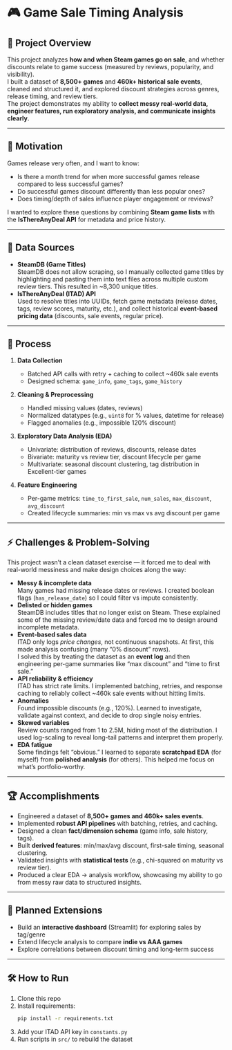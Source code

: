 # 🎮 Game Sale Timing Analysis

## 📌 Project Overview
This project analyzes **how and when Steam games go on sale**, and whether discounts relate to game success (measured by reviews, popularity, and visibility).  
I built a dataset of **8,500+ games** and **460k+ historical sale events**, cleaned and structured it, and explored discount strategies across genres, release timing, and review tiers.  
The project demonstrates my ability to **collect messy real-world data, engineer features, run exploratory analysis, and communicate insights clearly**.

---

## 🚀 Motivation
Games release very often, and I want to know:
- Is there a month trend for when more successful games release compared to less successful games?
- Do successful games discount differently than less popular ones?  
- Does timing/depth of sales influence player engagement or reviews?  

I wanted to explore these questions by combining **Steam game lists** with the **IsThereAnyDeal API** for metadata and price history.

---

## 📂 Data Sources
- **SteamDB (Game Titles)**  
  SteamDB does not allow scraping, so I manually collected game titles by highlighting and pasting them into text files across multiple custom review tiers. This resulted in ~8,300 unique titles.  
- **IsThereAnyDeal (ITAD) API**  
  Used to resolve titles into UUIDs, fetch game metadata (release dates, tags, review scores, maturity, etc.), and collect historical **event-based pricing data** (discounts, sale events, regular price).  

---

## 🔄 Process
1. **Data Collection**  
   - Batched API calls with retry + caching to collect ~460k sale events  
   - Designed schema: `game_info`, `game_tags`, `game_history`  

2. **Cleaning & Preprocessing**  
   - Handled missing values (dates, reviews)  
   - Normalized datatypes (e.g., `uint8` for % values, datetime for release)  
   - Flagged anomalies (e.g., impossible 120% discount)  

3. **Exploratory Data Analysis (EDA)**  
   - Univariate: distribution of reviews, discounts, release dates  
   - Bivariate: maturity vs review tier, discount lifecycle per game  
   - Multivariate: seasonal discount clustering, tag distribution in Excellent-tier games  

4. **Feature Engineering**  
   - Per-game metrics: `time_to_first_sale`, `num_sales`, `max_discount`, `avg_discount`  
   - Created lifecycle summaries: min vs max vs avg discount per game 

---

## ⚡ Challenges & Problem-Solving
This project wasn’t a clean dataset exercise — it forced me to deal with real-world messiness and make design choices along the way:

- **Messy & incomplete data**  
  Many games had missing release dates or reviews. I created boolean flags (`has_release_date`) so I could filter vs impute consistently.  
- **Delisted or hidden games**  
  SteamDB includes titles that no longer exist on Steam. These explained some of the missing review/date data and forced me to design around incomplete metadata.  
- **Event-based sales data**  
  ITAD only logs *price changes*, not continuous snapshots. At first, this made analysis confusing (many “0% discount” rows).  
  I solved this by treating the dataset as an **event log** and then engineering per-game summaries like “max discount” and “time to first sale.”  
- **API reliability & efficiency**  
  ITAD has strict rate limits. I implemented batching, retries, and response caching to reliably collect ~460k sale events without hitting limits.  
- **Anomalies**  
  Found impossible discounts (e.g., 120%). Learned to investigate, validate against context, and decide to drop single noisy entries.  
- **Skewed variables**  
  Review counts ranged from 1 to 2.5M, hiding most of the distribution. I used log-scaling to reveal long-tail patterns and interpret them properly.  
- **EDA fatigue**  
  Some findings felt “obvious.” I learned to separate **scratchpad EDA** (for myself) from **polished analysis** (for others). This helped me focus on what’s portfolio-worthy.  

---

## 🏆 Accomplishments
- Engineered a dataset of **8,500+ games and 460k+ sales events**.  
- Implemented **robust API pipelines** with batching, retries, and caching.  
- Designed a clean **fact/dimension schema** (game info, sale history, tags).  
- Built **derived features**: min/max/avg discount, first-sale timing, seasonal clustering.  
- Validated insights with **statistical tests** (e.g., chi-squared on maturity vs review tier).  
- Produced a clear EDA → analysis workflow, showcasing my ability to go from messy raw data to structured insights.  

---

## 🔮 Planned Extensions
- Build an **interactive dashboard** (Streamlit) for exploring sales by tag/genre  
- Extend lifecycle analysis to compare **indie vs AAA games**  
- Explore correlations between discount timing and long-term success  

---

## 🛠️ How to Run
1. Clone this repo  
2. Install requirements:  
   ```bash
   pip install -r requirements.txt
3. Add your ITAD API key in `constants.py`
4. Run scripts in `src/` to rebuild the dataset